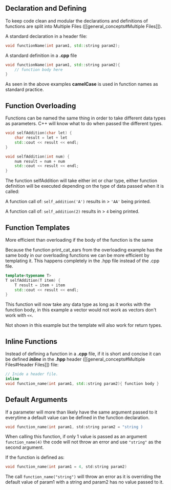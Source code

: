 ## Declaration and Defining

To keep code clean and modular the declarations and definitions of functions are split into Multiple Files ([[general_concepts#Multiple Files]]).

A standard declaration in a header file:

```cpp
void functionName(int param1, std::string param2);
```

A standard definition in a **.cpp** file

```cpp
void functionName(int param1, std::string param2){
	// function body here
}
```

As seen in the above examples **camelCase** is used in function names as standard practice.
## Function Overloading

Functions can be named the same thing in order to take different data types as parameters. C++ will know what to do when passed the different types.

```cpp
void selfAddition(char let) {
	char result = let + let
	std::cout << result << endl;
}
```

```cpp
void selfAddition(int num) {
	num result = num + num
	std::cout << result << endl;
}
```

The function selfAddition will take either int or char type, either function definition will be executed depending on the type of data passed when it is called:

A function call of: `self_addition('A')` results in > `'AA'` being printed.

A function call of: `self_addition(2)` results in > `4` being printed.

## Function Templates

More efficient than overloading if the body of the function is the same

Because the function print_cat_ears from the overloading example has the same body in our overloading functions we can be more efficient by templating it. This happens completely in the .hpp file instead of the .cpp file.

```cpp
template<typename T>
T selfAddition(T item) {
	T result = item + item
	std::cout << result << endl;
}
```

This function will now take any data type as long as it works with the function body, in this example a vector would not work as vectors don't work with `<<`.

Not shown in this example but the template will also work for return types.

## Inline Functions

Instead of defining a function in a **.cpp** file, if it is short and concise it can be defined **_inline_** in the **.hpp** header ([[general_concepts#Multiple Files#Header Files]]) file:

```cpp
// Inide a header file.
inline
void function_name(int param1, std::string param2){ function body }
```

## Default Arguments

If a parameter will more than likely have the same argument passed to it everytime a default value can be defined in the function declaration.

```cpp
void function_name(int param1, std:string param2 = "string )
```

When calling this function, if only 1 value is passed as an argument `function_name(4)` the code will not throw an error and use `"string"` as the second argument. 

If the function is defined as:

```cpp
void function_name(int param1 = 4, std:string param2)
```

The call `function_name("string")` will throw an error as it is overriding the default value of param1 with a string and param2 has no value passed to it.